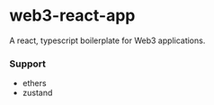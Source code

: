 # web3-react-app

A react, typescript boilerplate for Web3 applications.

### Support

- ethers
- zustand
